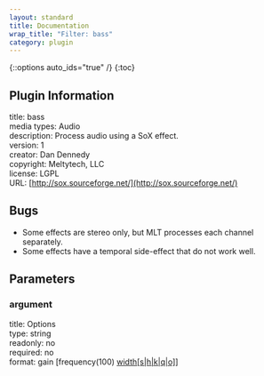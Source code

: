 ```yaml
---
layout: standard
title: Documentation
wrap_title: "Filter: bass"
category: plugin
---
```

{::options auto_ids="true" /}
{:toc}

## Plugin Information

title: bass  
media types:
Audio  
description: Process audio using a SoX effect.  
version: 1  
creator: Dan Dennedy  
copyright: Meltytech, LLC  
license: LGPL  
URL: [http://sox.sourceforge.net/](http://sox.sourceforge.net/)  

## Bugs

* Some effects are stereo only, but MLT processes each channel separately.
* Some effects have a temporal side-effect that do not work well.

## Parameters

### argument

title: Options    
type: string  
readonly: no  
required: no  
format: gain [frequency(100) [width[s|h|k|q|o]](0.5s)]  

